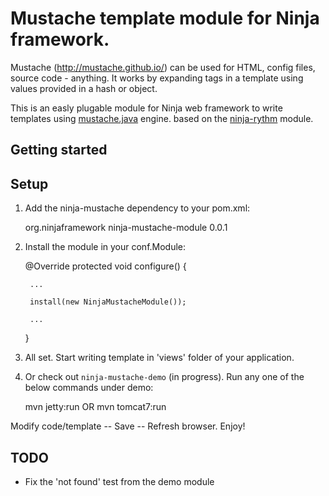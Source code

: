 Mustache template module for Ninja framework.
=====================
Mustache (http://mustache.github.io/) can be used for HTML, config files, source code - anything. It works by expanding tags in a template using values provided in a hash or object.

This is an easly plugable module for Ninja web framework to write templates using [mustache.java](https://github.com/spullara/mustache.java) engine. based on the [ninja-rythm](https://github.com/ninjaframework/ninja-rythm) module.

Getting started
---------------

Setup
-----

1) Add the ninja-mustache dependency to your pom.xml:

    <dependency>
        <groupId>org.ninjaframework</groupId>
        <artifactId>ninja-mustache-module</artifactId>
        <version>0.0.1</version>
    </dependency>

2) Install the module in your conf.Module:

    @Override
    protected void configure() {

        ...

        install(new NinjaMustacheModule());

        ...

    }
    
3) All set. Start writing template in 'views' folder of your application.


4) Or check out <code>ninja-mustache-demo</code> (in progress). Run any one of the below commands under demo:

    mvn jetty:run
    OR 
    mvn tomcat7:run


Modify code/template -- Save -- Refresh browser. Enjoy!


TODO
-----

 - Fix the 'not found' test from the  demo module

